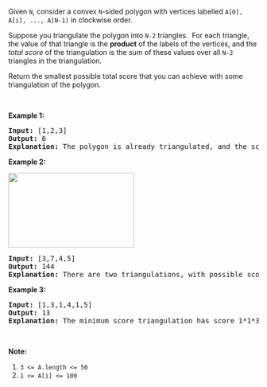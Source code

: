 <div><p>Given <code>N</code>, consider a convex <code>N</code>-sided polygon with vertices labelled <code>A[0], A[i], ..., A[N-1]</code>&nbsp;in clockwise order.</p>

<p>Suppose you triangulate the polygon into <code>N-2</code> triangles.&nbsp; For each triangle, the value of that triangle is the <strong>product</strong>&nbsp;of the labels of the vertices, and the <em>total score</em> of the triangulation is the sum of these values over all <code>N-2</code> triangles in the triangulation.</p>

<p>Return the smallest possible total score that you can achieve with some triangulation of the polygon.</p>

<p>&nbsp;</p>

<ol>
</ol>

<div>
<p><strong>Example 1:</strong></p>

<pre><strong>Input: </strong><span id="example-input-1-1">[1,2,3]</span>
<strong>Output: </strong><span id="example-output-1">6</span>
<strong>Explanation: </strong>The polygon is already triangulated, and the score of the only triangle is 6.
</pre>

<div>
<p><strong>Example 2:</strong></p>

<p><img alt="" src="https://assets.leetcode.com/uploads/2019/05/01/minimum-score-triangulation-of-polygon-1.png" style="width: 253px; height: 150px;"></p>

<pre><strong>Input: </strong><span id="example-input-2-1">[3,7,4,5]</span>
<strong>Output: </strong><span id="example-output-2">144</span>
<strong>Explanation: </strong>There are two triangulations, with possible scores: 3*7*5 + 4*5*7 = 245, or 3*4*5 + 3*4*7 = 144.  The minimum score is 144.
</pre>

<div>
<p><strong>Example 3:</strong></p>

<pre><strong>Input: </strong><span id="example-input-3-1">[1,3,1,4,1,5]</span>
<strong>Output: </strong><span id="example-output-3">13</span>
<strong>Explanation: </strong>The minimum score triangulation has score 1*1*3 + 1*1*4 + 1*1*5 + 1*1*1 = 13.
</pre>

<p>&nbsp;</p>

<p><strong>Note:</strong></p>

<ol>
	<li><code>3 &lt;= A.length &lt;= 50</code></li>
	<li><code>1 &lt;= A[i] &lt;= 100</code></li>
</ol>
</div>
</div>
</div></div>